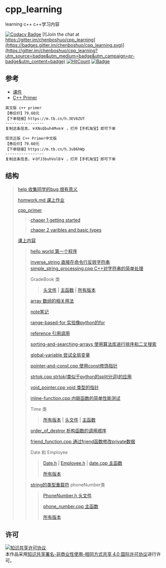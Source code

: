 # cpp_learning

learning c++
c++学习内容

[![Codacy Badge](https://api.codacy.com/project/badge/Grade/0161e45ea9534d5db6674a716393313a)](https://app.codacy.com/app/chenboshuo/cpp_learning?utm_source=github.com&utm_medium=referral&utm_content=chenboshuo/cpp_learning&utm_campaign=Badge_Grade_Settings)
[![Join the chat at https://gitter.im/chenboshuo/cpp_learning](https://badges.gitter.im/chenboshuo/cpp_learning.svg)](https://gitter.im/chenboshuo/cpp_learning?utm_source=badge&utm_medium=badge&utm_campaign=pr-badge&utm_content=badge)
[![HitCount](http://hits.dwyl.io/chenboshuo/cpp_learning.svg)](http://hits.dwyl.io/chenboshuo/cpp_learning)
[![Badge](https://img.shields.io/badge/link-996.icu-red.svg)](https://996.icu/#/zh_CN)
## 参考

-   [课件](https://www.lanzous.com/i377dbg)
-   [C++ Primer](https://m.tb.cn/h.3IxqiS9)

```plaintext
英文版 c++ primer
【券后价】79.60元
【下单链接】https://m.tb.cn/h.3EV6ZUT
-----------------
复制这条信息，￥KNsQbuh4Mvm￥ ，打开【手机淘宝】即可下单
```
```plaintext
现货正版 C++ Primer中文版
【券后价】79.60元
【下单链接】https://m.tb.cn/h.3vB6hWp
-----------------
复制这条信息，￥OfJ3buhVolB￥ ，打开【手机淘宝】即可下单
```
## 结构
> [help 收集同学的bug,很有意义](./help)
>
> [homwork.md 课上作业](./homework.md)
>
> [cpp_primer](./cpp_primer/)
>
>> [chaper 1 getting started](./cpp_primer/chaper_1_getting_started)
>>
>> [chaper 2 varibles and basic types](./cpp_primer/chaper_2_varibles_and_basic_types)
>
> [课上内容](./the_content_of_class)
>> [hello world 第一个程序](./the_content_of_class/hello_world.cpp)
>>
>>[inverse_string 直接在命令行反转字符串](./the_content_of_class./inverse_string.cpp)
>> [simple_string_processing.cpp C++对字符串的简单处理](./the_content_of_class./simple_string_processing.cpp)
>>
>> GradeBook 类
>>> [头文件](./the_content_of_class/GradeBook.cpp) |
>>> [主函数](./the_content_of_class/Gradebook.h) |
>>> [所有版本](https://github.com/chenboshuo/cpp_learning/commits/master/the_content_of_class/GradeBook.cpp)
>>
>> [array 数组的相关用法](./the_content_of_class/array.cpp)
>>
>> [note笔记](./the_content_of_class/note)
>>
>> [range-based-for 实验像python的for](./the_content_of_class/range-based-for.cpp)
>>
>> [reference 引用调用](./the_content_of_class/reference.cpp)
>>
>> [sorting-and-searching-arrays 使用算法库进行排序和二叉搜索](./the_content_of_class/sorting-and-searching-arrays.cpp)
>>
>> [global-variable 尝试全局变量](./the_content_of_class/global-variable.cpp)
>>
>> [pointer-and-const.cpp 使用const修饰指针](https://github.com/chenboshuo/cpp_learning/commits/ce078744fb17115991f4111dcecce23ce039bca4/the_content_of_class/pointer-and-const.cpp)
>>
>> [strtok.cpp strtok(类似于python的split分词)的应用](./the_content_of_class/strtok.cpp)
>>
>> [void_pointer.cpp void 类型的指针](./the_content_of_class/void_pointer.cpp)
>>
>> [inline-function.cpp 内联函数的简单性能测试](./the_content_of_class/inline-function.cpp)
>>
>> Time 类
>>> [所有版本](https://github.com/chenboshuo/cpp_learning/commits/master/the_content_of_class/Time.h) |
>>> [头文件](./the_content_of_class/Time.h)  |
>>> [主函数](./the_content_of_class/time.cpp)
>>
>> [order_of_destror 析构函数的调用顺序](./the_content_of_class/order_of_destror.cpp)
>>
>> [friend_function.cpp 通过friend函数修改private数据](./the_content_of_class/friend_function.cpp)
>>
>> Date 和 Employee
>>> [Date.h](./the_content_of_class/Date.h) |
>>> [Employee.h](./) |
>>> [date.cpp 主函数](./the_content_of_class/date.cpp)
>>>
>>> [所有版本](https://github.com/chenboshuo/cpp_learning/commits/master/the_content_of_class/date.cpp)
>>
>> [string的类型重载符](./the_content_of_class/string.cpp)
>> phoneNumber类
>>> [PhoneNumber.h 头文件](./the_content_of_class/PhoneNumber.h)
>>>
>>> [phone_number.cpp 主函数](./the_content_of_class/phone_number.cpp)
>>>
>>> [所有版本](https://github.com/chenboshuo/cpp_learning/commits/master/the_content_of_class/phone_number.cpp)


## 许可
<a rel="license" href="http://creativecommons.org/licenses/by-nc-sa/4.0/"><img alt="知识共享许可协议" style="border-width:0" src="https://i.creativecommons.org/l/by-nc-sa/4.0/88x31.png" /></a><br />本作品采用<a rel="license" href="http://creativecommons.org/licenses/by-nc-sa/4.0/">知识共享署名-非商业性使用-相同方式共享 4.0 国际许可协议</a>进行许可。
